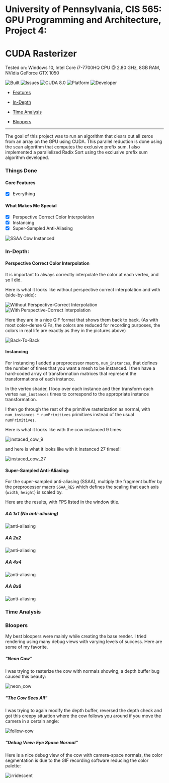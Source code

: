 # **University of Pennsylvania, CIS 565: GPU Programming and Architecture, Project 4:**

# **CUDA Rasterizer**





Tested on: Windows 10, Intel Core i7-7700HQ CPU @ 2.80 GHz, 8GB RAM, NVidia GeForce GTX 1050

 ![Built](https://img.shields.io/appveyor/ci/gruntjs/grunt.svg) ![Issues](https://img.shields.io/github/issues-raw/badges/shields/website.svg) ![CUDA 8.0](https://img.shields.io/badge/CUDA-8.0-green.svg?style=flat)  ![Platform](https://img.shields.io/badge/platform-Desktop-bcbcbc.svg)  ![Developer](https://img.shields.io/badge/Developer-Youssef%20Victor-0f97ff.svg?style=flat)




- [Features](#features)

- [In-Depth](#indepth)

- [Time Analysis](#time_analysis)

- [Bloopers](#bloopers)
 

 

____________________________________________________


 
The goal of this project was to run an algorithm that clears out all zeros from an array on the GPU using CUDA. This parallel reduction is done using the scan algorithm that computes the exclusive prefix sum. I also implemented a parallelized Radix Sort using the exclusive prefix sum algorithm developed.



### Things Done

#### Core Features

 - [x] Everything

 #### What Makes Me Special
 
  - [x] Perspective Correct Color Interpolation
  - [x] Instancing
  - [x] Super-Sampled Anti-Aliasing

![SSAA Cow Instanced](img/ssaa_instacow.gif)


### In-Depth:

#### Perspective Correct Color Interpolation

It is important to always correctly interpolate the color at each vertex, and so I did.

Here is what it looks like without perspective correct interpolation and with (side-by-side):

![Without Perspective-Correct Interpolation](img/not-persp-correct.PNG) ![With Perspective-Correct Interpolation](img/persp-correct.PNG)

Here they are in a nice GIF format that shows them back to back. (As with most color-dense GIFs, the colors are reduced for recording purposes, the colors in real life are exactly as they in the pictures above)

![Back-To-Back](img/persp-correction.gif)


#### Instancing

For instancing I added a preprocessor macro, `num_instances`, that defines the number of times that you want a mesh to be instanced. I then have a hard-coded array of transformation matrices that represent the transformations of each instance.

In the vertex shader, I loop over each instance and then transform each vertex `num_instances` times to correspond to the appropriate instance transformation.

I then go through the rest of the primitive rasterization as normal, with `num_instances * numPrimitives` primitives instead of the usual `numPrimitives`.

Here is what it looks like with the cow instanced 9 times:

![instaced_cow_9](img/instanced_cow.gif)

and here is what it looks like with it instanced 27 times!!

![instaced_cow_27](img/instanced_cow_27.gif)

#### Super-Sampled Anti-Aliasing:

For the super-sampled anti-aliasing (SSAA), multiply the fragment buffer by the preprocessor macro `SSAA_RES` which defines the scaling that each axis (`width`, `height`) is scaled by.

Here are the results, with FPS listed in the window title.

##### AA 1x1 (No anti-aliasing)

![anti-aliasing](img/aa_1.PNG)

##### AA 2x2

![anti-aliasing](img/aa_2.PNG)

##### AA 4x4

![anti-aliasing](img/aa_4.PNG)

##### AA 8x8

![anti-aliasing](img/aa_8.PNG)


### Time Analysis


### Bloopers

My best bloopers were mainly while creating the base render. I tried rendering using many debug views with varying levels of success. Here are some of my favorite.

##### "Neon Cow"

I was trying to rasterize the cow with normals showing, a depth buffer bug caused this beauty:

![neon_cow](img/neon_cow2.gif)

##### "The Cow Sees All"

I was trying to again modify the depth buffer, reversed the depth check and got this creepy situation where the cow follows you around if you move the camera in a certain angle:

![follow-cow](img/follow_cow.gif)

##### "Debug View: Eye Space Normal"

Here is a nice debug view of the cow with camera-space normals, the color segmentation is due to the GIF recording software reducing the color palette:

![irridescent](img/iridescent_cow.gif)
